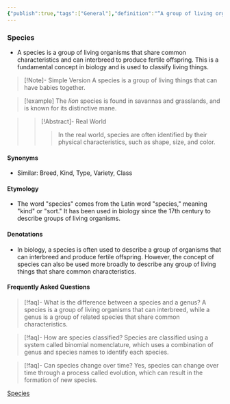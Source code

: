```yaml
---
{"publish":true,"tags":["General"],"definition":"“A group of living organisms consisting of similar individuals that can exchange genes or interbreed.”","PassFrontmatter":true}
---
```


### Species
- A species is a group of living organisms that share common characteristics and can interbreed to produce fertile offspring. This is a fundamental concept in biology and is used to classify living things.

> [!Note]- Simple Version
> A species is a group of living things that can have babies together.

> [!example]
> The *lion* species is found in savannas and grasslands, and is known for its distinctive mane.

> > [!Abstract]- Real World
> > > In the real world, species are often identified by their physical characteristics, such as shape, size, and color.

#### **Synonyms**
- Similar: Breed, Kind, Type, Variety, Class

#### **Etymology**
- The word "species" comes from the Latin word "species," meaning "kind" or "sort." It has been used in biology since the 17th century to describe groups of living organisms.

#### **Denotations**
- In biology, a species is often used to describe a group of organisms that can interbreed and produce fertile offspring. However, the concept of species can also be used more broadly to describe any group of living things that share common characteristics.

#### Frequently Asked Questions

> [!faq]- What is the difference between a species and a genus?
> A species is a group of living organisms that can interbreed, while a genus is a group of related species that share common characteristics.

> [!faq]- How are species classified?
> Species are classified using a system called binomial nomenclature, which uses a combination of genus and species names to identify each species.

> [!faq]- Can species change over time?
> Yes, species can change over time through a process called evolution, which can result in the formation of new species.

[Species](https://en.wikipedia.org/wiki/Species)